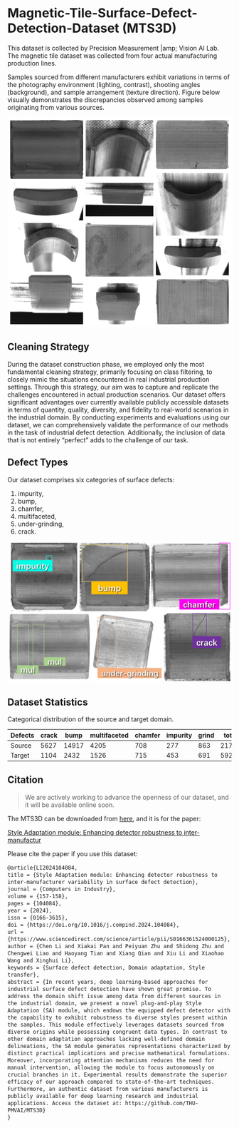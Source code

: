 # Magnetic-Tile-Surface-Defect-Detection-Dataset (MTS3D)

This dataset is collected by Precision Measurement |amp; Vision AI Lab. The magnetic tile dataset was collected from four actual manufacturing production lines.

Samples sourced from different manufacturers exhibit variations in terms of the photography environment (lighting, contrast), shooting angles (background), and sample arrangement (texture direction). Figure below visually demonstrates the discrepancies observed among samples originating from various sources.

![Samples from different manufacturing.](figs/diff_manu.png)

## Cleaning Strategy

During the dataset construction phase, we employed only the most fundamental cleaning strategy, primarily focusing on class filtering, to closely mimic the situations encountered in real industrial production settings. Through this strategy, our aim was to capture and replicate the challenges encountered in actual production scenarios. Our dataset offers significant advantages over currently available publicly accessible datasets in terms of quantity, quality, diversity, and fidelity to real-world scenarios in the industrial domain. By conducting experiments and evaluations using our dataset, we can comprehensively validate the performance of our methods in the task of industrial defect detection. Additionally, the inclusion of data that is not entirely “perfect” adds to the challenge of our task.

## Defect Types

Our dataset comprises six categories of surface defects:

1. impurity,
2. bump,
3. chamfer,
4. multifaceted,
5. under-grinding,
6. crack.

![Defects to be detected.](figs/defects.png)

## Dataset Statistics

Categorical distribution of the source and target domain.

| Defects | crack | bump  | multifaceted | chamfer | impurity | grind | total |
| ------- | ----- | ----- | ------------ | ------- | -------- | ----- | ----- |
| Source  | 5627  | 14917 | 4205         | 708     | 277      | 863   | 21700 |
| Target  | 1104  | 2432  | 1526         | 715     | 453      | 691   | 5927  |

## Citation

> We are actively working to advance the openness of our dataset, and it will be available online soon.

The MTS3D can be downloaded from [here](https://google.com/), and it is for the paper:

<!-- [Style Adaptation module: Enhancing detector robustness to inter-manufactur](https://doi.org/10.1016/j.compind.2024.104084) -->
[Style Adaptation module: Enhancing detector robustness to inter-manufactur](https://authors.elsevier.com/c/1ino~bquFYjLz)

Please cite the paper if you use this dataset:

```
@article{LI2024104084,
title = {Style Adaptation module: Enhancing detector robustness to inter-manufacturer variability in surface defect detection},
journal = {Computers in Industry},
volume = {157-158},
pages = {104084},
year = {2024},
issn = {0166-3615},
doi = {https://doi.org/10.1016/j.compind.2024.104084},
url = {https://www.sciencedirect.com/science/article/pii/S0166361524000125},
author = {Chen Li and Xiakai Pan and Peiyuan Zhu and Shidong Zhu and Chengwei Liao and Haoyang Tian and Xiang Qian and Xiu Li and Xiaohao Wang and Xinghui Li},
keywords = {Surface defect detection, Domain adaptation, Style transfer},
abstract = {In recent years, deep learning-based approaches for industrial surface defect detection have shown great promise. To address the domain shift issue among data from different sources in the industrial domain, we present a novel plug-and-play Style Adaptation (SA) module, which endows the equipped defect detector with the capability to exhibit robustness to diverse styles present within the samples. This module effectively leverages datasets sourced from diverse origins while possessing congruent data types. In contrast to other domain adaptation approaches lacking well-defined domain delineations, the SA module generates representations characterized by distinct practical implications and precise mathematical formulations. Moreover, incorporating attention mechanisms reduces the need for manual intervention, allowing the module to focus autonomously on crucial branches in it. Experimental results demonstrate the superior efficacy of our approach compared to state-of-the-art techniques. Furthermore, an authentic dataset from various manufacturers is publicly available for deep learning research and industrial applications. Access the dataset at: https://github.com/THU-PMVAI/MTS3D}
}
```

<!-- ## Contact

This dataset is for research use only. If you have any problem about this work or dataset, please contact with Prof. Xinghui at li.xinghui@sz.tsinghua.edu.cn. -->

